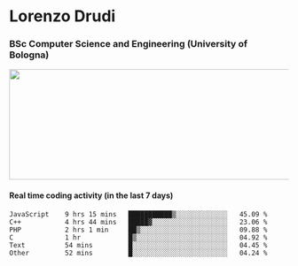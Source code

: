 # Lorenzo Drudi
### BSc Computer Science and Engineering (University of Bologna)

<img src="https://github-readme-stats.vercel.app/api?username=LorenzoDrudi&count_private=true&show_icons=true&theme=gruvbox" height=200px width=550px>

<!---Use wakatime plugins to track the coding time--->
#### Real time coding activity (in the last 7 days)
<!--START_SECTION:waka-->

```text
JavaScript    9 hrs 15 mins   ███████████▒░░░░░░░░░░░░░   45.09 %
C++           4 hrs 44 mins   █████▓░░░░░░░░░░░░░░░░░░░   23.06 %
PHP           2 hrs 1 min     ██▒░░░░░░░░░░░░░░░░░░░░░░   09.88 %
C             1 hr            █▒░░░░░░░░░░░░░░░░░░░░░░░   04.92 %
Text          54 mins         █░░░░░░░░░░░░░░░░░░░░░░░░   04.45 %
Other         52 mins         █░░░░░░░░░░░░░░░░░░░░░░░░   04.24 %
```

<!--END_SECTION:waka-->
